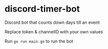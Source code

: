 # discord-timer-bot
Discord bot that counts down days till an event

Replace token & channelID with your own values

Run `go run main.go` to run the bot
